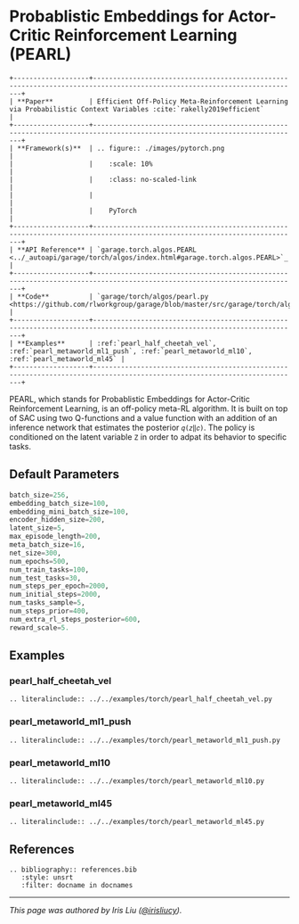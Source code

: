 # Probablistic Embeddings for Actor-Critic Reinforcement Learning (PEARL)

```eval_rst
+-------------------+--------------------------------------------------------------------------------------------------------------------------+
| **Paper**         | Efficient Off-Policy Meta-Reinforcement Learning via Probabilistic Context Variables :cite:`rakelly2019efficient`        |
+-------------------+--------------------------------------------------------------------------------------------------------------------------+
| **Framework(s)**  | .. figure:: ./images/pytorch.png                                                                                         |
|                   |    :scale: 10%                                                                                                           |
|                   |    :class: no-scaled-link                                                                                                |
|                   |                                                                                                                          |
|                   |    PyTorch                                                                                                               |
+-------------------+--------------------------------------------------------------------------------------------------------------------------+
| **API Reference** | `garage.torch.algos.PEARL <../_autoapi/garage/torch/algos/index.html#garage.torch.algos.PEARL>`_                         |
+-------------------+--------------------------------------------------------------------------------------------------------------------------+
| **Code**          | `garage/torch/algos/pearl.py <https://github.com/rlworkgroup/garage/blob/master/src/garage/torch/algos/pearl.py>`_       |
+-------------------+--------------------------------------------------------------------------------------------------------------------------+
| **Examples**      | :ref:`pearl_half_cheetah_vel`, :ref:`pearl_metaworld_ml1_push`, :ref:`pearl_metaworld_ml10`, :ref:`pearl_metaworld_ml45` |
+-------------------+--------------------------------------------------------------------------------------------------------------------------+
```

PEARL, which stands for Probablistic Embeddings for Actor-Critic Reinforcement Learning, is an off-policy meta-RL algorithm. It is built on top of SAC using two Q-functions and a value function with an addition of an inference network that estimates the posterior `𝑞(𝑧‖𝑐)`. The policy is conditioned on the latent variable `Z` in order to adpat its behavior to specific tasks.

## Default Parameters

```python
batch_size=256,
embedding_batch_size=100,
embedding_mini_batch_size=100,
encoder_hidden_size=200,
latent_size=5,
max_episode_length=200,
meta_batch_size=16,
net_size=300,
num_epochs=500,
num_train_tasks=100,
num_test_tasks=30,
num_steps_per_epoch=2000,
num_initial_steps=2000,
num_tasks_sample=5,
num_steps_prior=400,
num_extra_rl_steps_posterior=600,
reward_scale=5.
```

## Examples

### pearl_half_cheetah_vel

```eval_rst
.. literalinclude:: ../../examples/torch/pearl_half_cheetah_vel.py
```

### pearl_metaworld_ml1_push

```eval_rst
.. literalinclude:: ../../examples/torch/pearl_metaworld_ml1_push.py
```

### pearl_metaworld_ml10

```eval_rst
.. literalinclude:: ../../examples/torch/pearl_metaworld_ml10.py
```

### pearl_metaworld_ml45

```eval_rst
.. literalinclude:: ../../examples/torch/pearl_metaworld_ml45.py
```

## References

```eval_rst
.. bibliography:: references.bib
   :style: unsrt
   :filter: docname in docnames
```

----

*This page was authored by Iris Liu ([@irisliucy](https://github.com/irisliucy)).*
